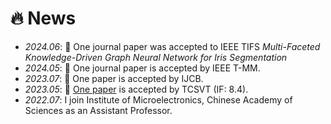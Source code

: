 # 🔥 News 

- *2024.06*: 🎉 One journal paper was accepted to IEEE TIFS _Multi-Faceted Knowledge-Driven Graph Neural Network for Iris Segmentation_
- *2024.05*: 🎉 One journal paper is accepted by IEEE T-MM.
- *2023.07*: 🎉 One paper is accepted by IJCB.
- *2023.05*: 🎉 [One paper](https://ieeexplore.ieee.org/document/10119236) is accepted by TCSVT (IF: 8.4).
- *2022.07*: I join Institute of Microelectronics, Chinese Academy of Sciences as an Assistant Professor.
